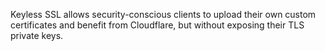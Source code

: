 ---
---

Keyless SSL allows security-conscious clients to upload their own custom certificates and benefit from Cloudflare, but without exposing their TLS private keys.
